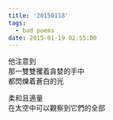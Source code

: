 ```yaml
---
title: '20150118'
tags:
  - bad poems
date: 2015-01-19 02:55:00
---
```


他注意到<br />
那一雙雙攫着貪婪的手中<br />
都閃爍着蒼白的光

柔和且適量<br />
在太空中可以觀察到它們的全部

